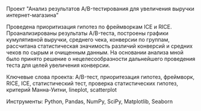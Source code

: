  Проект "Анализ результатов A/B-тестирования для увеличения выручки интернет-магазина"

Проведена приоритизация гипотез по фреймворкам ICE и RICE. Проанализированы результаты A/B-теста, построены графики кумулятивной выручки, среднего чека, конверсии по группам, рассчитана статистическая значимость различий конверсий и средних чеков по сырым и очищенным данным. На основании анализа мной было принято решение о нецелесообразности дальнейшего проведения теста для целей увеличения конверсии.

Ключевые слова проекта: A/B-тест, приоритезация гипотез, фреймворк, RICE, ICE, статистический тест, проверка статистических гипотез, критерий Манна-Уитни, lineplot, scatterplot

Инструменты: Python, Pandas, NumPy, SciPy, Matplotlib, Seaborn
